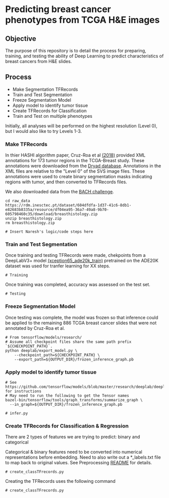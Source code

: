 # Predicting breast cancer phenotypes from TCGA H&E images

## Objective
The purpose of this repository is to detail the process for preparing, training, and testing the ability of Deep Learning to predict characteristics of breast cancers from H&E slides.

## Process
* Make Segmentation TFRecords
* Train and Test Segmentation
* Freeze Segmentation Model
* Apply model to identify tumor tissue
* Create TFRecords for Classification
* Train and Test on multiple phenotypes

Initially, all analyses will be performed on the highest resolution (Level 0), but I would also like to try Levels 1-3.

### Make TFRecords
In thier HASHI algorithm paper, Cruz-Roa et al [(2018)](https://journals.plos.org/plosone/article?id=10.1371/journal.pone.0196828) provided XML annotations for 173 tumor regions in the TCGA-Breast study. These annotations were downloaded from the [Dryad database](https://datadryad.org/resource/doi:10.5061/dryad.1g2nt41). Annotations in the XML files are relative to the "Level 0" of the SVS image files. These annotations were used to create binary segmentation masks indicating regions with tumor, and then converted to TFRecords files.

We also downloaded data from the [BACH challenge](https://arxiv.org/pdf/1808.04277.pdf). 
```
cd raw_data
https://rdm.inesctec.pt/dataset/604dfdfa-1d37-41c6-8db1-e82683b8335a/resource/df04ea95-36a7-49a8-9b70-605798460c35/download/breasthistology.zip
unzip breasthistology.zip
rm breasthistology.zip
```


```
# Insert Naresh's logic/code steps here
```

### Train and Test Segmentation
Once training and testing TFRecords were made, chekpoints from a DeepLabV3+ model [(xception65_ade20k_train)](http://download.tensorflow.org/models/deeplabv3_xception_ade20k_train_2018_05_29.tar.gz) pretrained on the ADE20K dataset was used for tranfer learning for XX steps.
```
# Training
```
Once training was completed, accuracy was assessed on the test set.
```
# Testing
```

### Freeze Segmentation Model
Once testing was complete, the model was frozen so that inference could be applied to the remaining 886 TCGA breast cancer slides that were not annotated by Cruz-Roa et al.
```
# From tensorflow/models/research/
# Assume all checkpoint files share the same path prefix `${CHECKPOINT_PATH}`.
python deeplab/export_model.py \
    --checkpoint_path=${CHECKPOINT_PATH} \
    --export_path=${OUTPUT_DIR}/frozen_inference_graph.pb
```

### Apply model to identify tumor tissue

```
# See https://github.com/tensorflow/models/blob/master/research/deeplab/deeplab_demo.ipynb for instructions
# May need to run the following to get the Tensor names
bazel-bin/tensorflow/tools/graph_transforms/summarize_graph \
  --in_graph=${OUTPUT_DIR}/frozen_inference_graph.pb

# infer.py
```
### Create TFRecords for Classification & Regression
There are 2 types of features we are trying to predict: binary and categorical

Categorical & binary features need to be converted into numerical representations before embedding. Need to also write out a *_labels.txt file to map back to original values. See Preprocessing [README](preprocessing/README.md) for details.
```
# create_classTFrecords.py
```
Creating the TFRecords uses the following command
```
# create_classTFrecords.py
```


